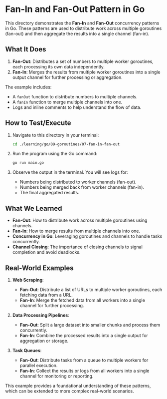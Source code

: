 # Fan-In and Fan-Out Pattern in Go

This directory demonstrates the **Fan-In** and **Fan-Out** concurrency patterns in Go. These patterns are used to distribute work across multiple goroutines (fan-out) and then aggregate the results into a single channel (fan-in).

## What It Does

1. **Fan-Out**: Distributes a set of numbers to multiple worker goroutines, each processing its own data independently.
2. **Fan-In**: Merges the results from multiple worker goroutines into a single output channel for further processing or aggregation.

The example includes:
- A `fanOut` function to distribute numbers to multiple channels.
- A `fanIn` function to merge multiple channels into one.
- Logs and inline comments to help understand the flow of data.

## How to Test/Execute

1. Navigate to this directory in your terminal:
   ```bash
   cd ./learning/go/09-goroutines/07-fan-in-fan-out
   ```

2. Run the program using the Go command:
   ```bash
   go run main.go
   ```

3. Observe the output in the terminal. You will see logs for:
   - Numbers being distributed to worker channels (fan-out).
   - Numbers being merged back from worker channels (fan-in).
   - The final aggregated results.

## What We Learned

- **Fan-Out**: How to distribute work across multiple goroutines using channels.
- **Fan-In**: How to merge results from multiple channels into one.
- **Concurrency in Go**: Leveraging goroutines and channels to handle tasks concurrently.
- **Channel Closing**: The importance of closing channels to signal completion and avoid deadlocks.

## Real-World Examples

1. **Web Scraping**:
   - **Fan-Out**: Distribute a list of URLs to multiple worker goroutines, each fetching data from a URL.
   - **Fan-In**: Merge the fetched data from all workers into a single channel for further processing.

2. **Data Processing Pipelines**:
   - **Fan-Out**: Split a large dataset into smaller chunks and process them concurrently.
   - **Fan-In**: Combine the processed results into a single output for aggregation or storage.

3. **Task Queues**:
   - **Fan-Out**: Distribute tasks from a queue to multiple workers for parallel execution.
   - **Fan-In**: Collect the results or logs from all workers into a single channel for monitoring or reporting.

This example provides a foundational understanding of these patterns, which can be extended to more complex real-world scenarios.